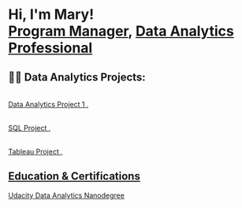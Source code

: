<h1>Hi, I'm Mary! <br/><a href="">Program Manager</a>, <a href="https://www.linkedin.com/in/marygitiha/">Data Analytics Professional</a>

<h2>👨‍💻 Data Analytics Projects:</h2>

<br/><a href="">Data Analytics Project 1 </a>, <a href="https://drive.google.com/file/d/1TV0r2HfMdokyRTpH2TFglwhukhV9QcVa/view?usp=sharing">
  
<br/><a href="">SQL Project </a>, <a href="https://drive.google.com/file/d/1IQdI4DPEJxkjGdmIQdYOXp5gsBWWIDsd/view?usp=sharing">  
  
<br/><a href=""> Tableau Project </a>, <a href="https://drive.google.com/file/d/1M--2Pl5eB9WEFXrGB4aZUoNbg9MzlQ6h/view?usp=sharing">    





<h2> Education & Certifications </h2>

Udacity Data Analytics Nanodegree

<!--
**joshmadakor1/joshmadakor1** is a ✨ _special_ ✨ repository because its `README.md` (this file) appears on your GitHub profile.

Here are some ideas to get you started:

- 🔭 I’m currently working on ...
- 🌱 I’m currently learning ...
- 👯 I’m looking to collaborate on ...
- 🤔 I’m looking for help with ...
- 💬 Ask me about ...
- 📫 How to reach me: ...
- 😄 Pronouns: ...
- ⚡ Fun fact: ...
-->
